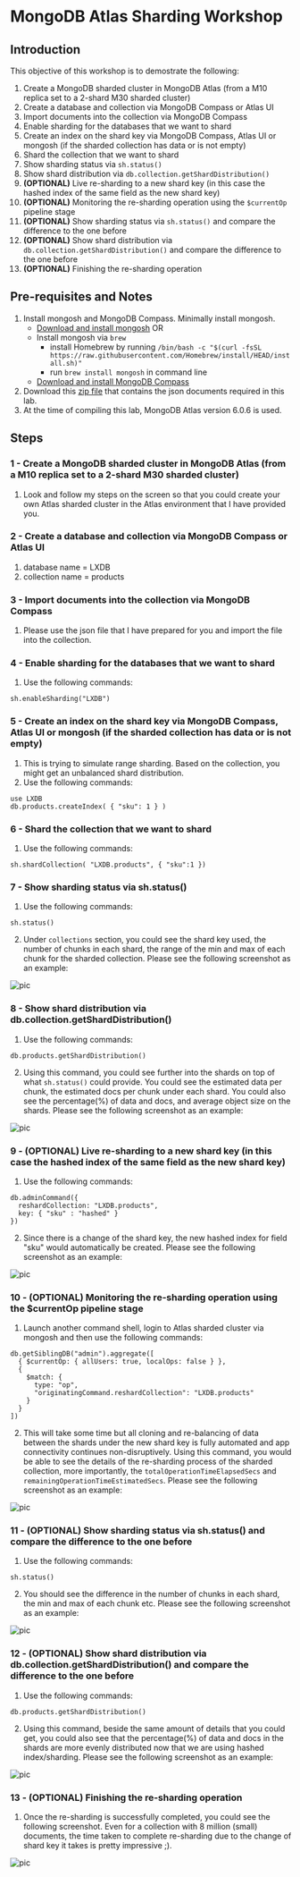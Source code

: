 # MongoDB Atlas Sharding Workshop

## Introduction
This objective of this workshop is to demostrate the following:
1.  Create a MongoDB sharded cluster in MongoDB Atlas (from a M10 replica set to a 2-shard M30 sharded cluster)
2.  Create a database and collection via MongoDB Compass or Atlas UI
3.  Import documents into the collection via MongoDB Compass
4.  Enable sharding for the databases that we want to shard
5.  Create an index on the shard key via MongoDB Compass, Atlas UI or mongosh (if the sharded collection has data or is not empty)
6.  Shard the collection that we want to shard
7.  Show sharding status via `sh.status()`
8.  Show shard distribution via `db.collection.getShardDistribution()`
9.  **(OPTIONAL)** Live re-sharding to a new shard key (in this case the hashed index of the same field as the new shard key)
10.  **(OPTIONAL)** Monitoring the re-sharding operation using the `$currentOp` pipeline stage
11.  **(OPTIONAL)** Show sharding status via `sh.status()` and compare the difference to the one before
12.  **(OPTIONAL)** Show shard distribution via `db.collection.getShardDistribution()` and compare the difference to the one before
13.  **(OPTIONAL)** Finishing the re-sharding operation

## Pre-requisites and Notes
1.  Install mongosh and MongoDB Compass.  Minimally install mongosh.
    - [Download and install mongosh](https://www.mongodb.com/try/download/shell) OR 
    - Install mongosh via `brew`
        - install Homebrew by running `/bin/bash -c "$(curl -fsSL https://raw.githubusercontent.com/Homebrew/install/HEAD/install.sh)"`
        - run `brew install mongosh` in command line 
    - [Download and install MongoDB Compass](https://www.mongodb.com/try/download/compass)
2.  Download this [zip file](https://drive.google.com/file/d/1k63K3BOCm5zunyeyq-oADJdzbDHtCQze/view?usp=sharing) that contains the json documents required in this lab.
3.  At the time of compiling this lab, MongoDB Atlas version 6.0.6 is used.

## Steps

### 1 - Create a MongoDB sharded cluster in MongoDB Atlas (from a M10 replica set to a 2-shard M30 sharded cluster)
1.  Look and follow my steps on the screen so that you could create your own Atlas sharded cluster in the Atlas environment that I have provided you.

### 2 - Create a database and collection via MongoDB Compass or Atlas UI
1.  database name = LXDB
2.  collection name = products

### 3 - Import documents into the collection via MongoDB Compass
1.  Please use the json file that I have prepared for you and import the file into the collection.

### 4 - Enable sharding for the databases that we want to shard
1.  Use the following commands:
```
sh.enableSharding("LXDB")
```

### 5 - Create an index on the shard key via MongoDB Compass, Atlas UI or mongosh (if the sharded collection has data or is not empty)
1.  This is trying to simulate range sharding.  Based on the collection, you might get an unbalanced shard distribution.
2.  Use the following commands:
```
use LXDB
db.products.createIndex( { "sku": 1 } )
```

### 6 - Shard the collection that we want to shard
1.  Use the following commands:
```
sh.shardCollection( "LXDB.products", { "sku":1 })
```

### 7 -  Show sharding status via sh.status()
1.  Use the following commands:
```
sh.status()
```
2.  Under `collections` section, you could see the shard key used, the number of chunks in each shard, the range of the min and max of each chunk for the sharded collection.  Please see the following screenshot as an example:

![pic](pics/sh-status-1.png)

### 8 - Show shard distribution via db.collection.getShardDistribution()
1.  Use the following commands:
```
db.products.getShardDistribution()
```
2.  Using this command, you could see further into the shards on top of what `sh.status()` could provide.  You could see the estimated data per chunk, the estimated docs per chunk under each shard.  You could also see the percentage(%) of data and docs, and average object size on the shards.  Please see the following screenshot as an example:

![pic](pics/getShardDistribution-1.png)

### 9 - **(OPTIONAL)** Live re-sharding to a new shard key (in this case the hashed index of the same field as the new shard key)
1.  Use the following commands:
```
db.adminCommand({
  reshardCollection: "LXDB.products",
  key: { "sku" : "hashed" }
})
```
2.  Since there is a change of the shard key, the new hashed index for field "sku" would automatically be created.  Please see the following screenshot as an example:

![pic](pics/resharding-hashedindex-1.png)

### 10 - **(OPTIONAL)** Monitoring the re-sharding operation using the $currentOp pipeline stage
1.  Launch another command shell, login to Atlas sharded cluster via mongosh and then use the following commands:
```
db.getSiblingDB("admin").aggregate([
  { $currentOp: { allUsers: true, localOps: false } },
  {
    $match: {
      type: "op",
      "originatingCommand.reshardCollection": "LXDB.products"
    }
  }
])
```
2.  This will take some time but all cloning and re-balancing of data between the shards under the new shard key is fully automated and app connectivity continues non-disruptively.  Using this command, you would be able to see the details of the re-sharding process of the sharded collection, more importantly, the `totalOperationTimeElapsedSecs` and `remainingOperationTimeEstimatedSecs`.  Please see the following screenshot as an example:

![pic](pics/monitoring-resharding-1.png)

### 11 - **(OPTIONAL)** Show sharding status via sh.status() and compare the difference to the one before
1.  Use the following commands:
```
sh.status()
```
2.  You should see the difference in the number of chunks in each shard, the min and max of each chunk etc.  Please see the following screenshot as an example:

![pic](pics/sh-status-2.png)

### 12 - **(OPTIONAL)** Show shard distribution via db.collection.getShardDistribution() and compare the difference to the one before
1.  Use the following commands:
```
db.products.getShardDistribution()
```
2.  Using this command, beside the same amount of details that you could get, you could also see that the percentage(%) of data and docs in the shards are more evenly distributed now that we are using hashed index/sharding.  Please see the following screenshot as an example:

![pic](pics/getShardDistribution-2.png)

### 13 - **(OPTIONAL)** Finishing the re-sharding operation
1.  Once the re-sharding is successfully completed, you could see the following screenshot.  Even for a collection with 8 million (small) documents, the time taken to complete re-sharding due to the change of shard key it takes is pretty impressive ;). 

![pic](pics/finish-resharding-1.png)





